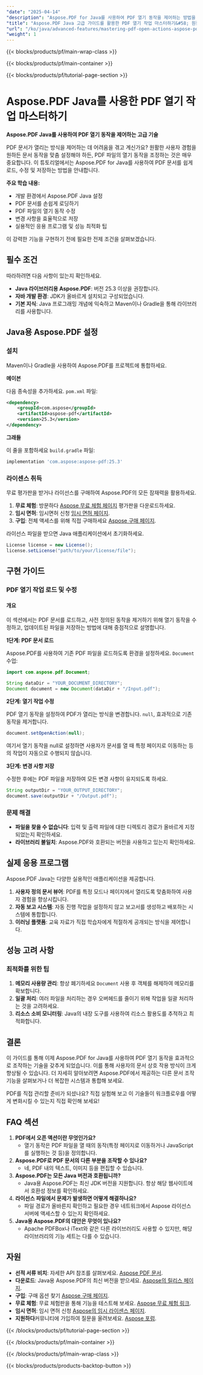 ```yaml
---
"date": "2025-04-14"
"description": "Aspose.PDF for Java를 사용하여 PDF 열기 동작을 제어하는 방법을 알아보세요. 이 종합 가이드에서는 설정, 수정 및 실제 활용 방법을 다룹니다."
"title": "Aspose.PDF Java 고급 가이드를 활용한 PDF 열기 작업 마스터하기&#58; 원활한 문서 제어"
"url": "/ko/java/advanced-features/mastering-pdf-open-actions-aspose-pdf-java/"
"weight": 1
---
```


{{< blocks/products/pf/main-wrap-class >}}

{{< blocks/products/pf/main-container >}}

{{< blocks/products/pf/tutorial-page-section >}}
# Aspose.PDF Java를 사용한 PDF 열기 작업 마스터하기

**Aspose.PDF Java를 사용하여 PDF 열기 동작을 제어하는 고급 기술**

PDF 문서가 열리는 방식을 제어하는 데 어려움을 겪고 계신가요? 원활한 사용자 경험을 원하든 문서 동작을 맞춤 설정해야 하든, PDF 파일의 열기 동작을 조정하는 것은 매우 중요합니다. 이 튜토리얼에서는 Aspose.PDF for Java를 사용하여 PDF 문서를 쉽게 로드, 수정 및 저장하는 방법을 안내합니다.

**주요 학습 내용:**
- 개발 환경에서 Aspose.PDF Java 설정
- PDF 문서를 손쉽게 로딩하기
- PDF 파일의 열기 동작 수정
- 변경 사항을 효율적으로 저장
- 실용적인 응용 프로그램 및 성능 최적화 팁

이 강력한 기능을 구현하기 전에 필요한 전제 조건을 살펴보겠습니다.

## 필수 조건

따라하려면 다음 사항이 있는지 확인하세요.
- **Java 라이브러리용 Aspose.PDF**: 버전 25.3 이상을 권장합니다.
- **자바 개발 환경**: JDK가 올바르게 설치되고 구성되었습니다.
- **기본 지식**: Java 프로그래밍 개념에 익숙하고 Maven이나 Gradle을 통해 라이브러리를 사용합니다.

## Java용 Aspose.PDF 설정

### 설치

Maven이나 Gradle을 사용하여 Aspose.PDF를 프로젝트에 통합하세요.

**메이븐**

다음 종속성을 추가하세요. `pom.xml` 파일:

```xml
<dependency>
    <groupId>com.aspose</groupId>
    <artifactId>aspose-pdf</artifactId>
    <version>25.3</version>
</dependency>
```

**그래들**

이 줄을 포함하세요 `build.gradle` 파일:

```gradle
implementation 'com.aspose:aspose-pdf:25.3'
```

### 라이센스 취득

무료 평가판을 받거나 라이선스를 구매하여 Aspose.PDF의 모든 잠재력을 활용하세요.

1. **무료 체험**: 방문하다 [Aspose 무료 체험 페이지](https://releases.aspose.com/pdf/java/) 평가판을 다운로드하세요.
2. **임시 면허**: 임시면허 신청 [임시 면허 페이지](https://purchase.aspose.com/temporary-license/).
3. **구입**: 전체 액세스를 위해 직접 구매하세요 [Aspose 구매 페이지](https://purchase.aspose.com/buy).

라이선스 파일을 받으면 Java 애플리케이션에서 초기화하세요.

```java
License license = new License();
license.setLicense("path/to/your/license/file");
```

## 구현 가이드

### PDF 열기 작업 로드 및 수정

#### 개요

이 섹션에서는 PDF 문서를 로드하고, 사전 정의된 동작을 제거하기 위해 열기 동작을 수정하고, 업데이트된 파일을 저장하는 방법에 대해 중점적으로 설명합니다.

**1단계: PDF 문서 로드**

Aspose.PDF를 사용하여 기존 PDF 파일을 로드하도록 환경을 설정하세요. `Document` 수업:

```java
import com.aspose.pdf.Document;

String dataDir = "YOUR_DOCUMENT_DIRECTORY";
Document document = new Document(dataDir + "/Input.pdf");
```

**2단계: 열기 작업 수정**

PDF 열기 동작을 설정하여 PDF가 열리는 방식을 변경합니다. `null`, 효과적으로 기존 동작을 제거합니다.

```java
document.setOpenAction(null);
```

여기서 열기 동작을 null로 설정하면 사용자가 문서를 열 때 특정 페이지로 이동하는 등의 작업이 자동으로 수행되지 않습니다.

**3단계: 변경 사항 저장**

수정한 후에는 PDF 파일을 저장하여 모든 변경 사항이 유지되도록 하세요.

```java
String outputDir = "YOUR_OUTPUT_DIRECTORY";
document.save(outputDir + "/Output.pdf");
```

### 문제 해결

- **파일을 찾을 수 없습니다**: 입력 및 출력 파일에 대한 디렉토리 경로가 올바르게 지정되었는지 확인하세요.
- **라이브러리 불일치**: Aspose.PDF와 호환되는 버전을 사용하고 있는지 확인하세요.

## 실제 응용 프로그램

Aspose.PDF Java는 다양한 실용적인 애플리케이션을 제공합니다.
1. **사용자 정의 문서 뷰어**: PDF를 특정 모드나 페이지에서 열리도록 맞춤화하여 사용자 경험을 향상시킵니다.
2. **자동 보고 시스템**: 자동 진행 작업을 설정하지 않고 보고서를 생성하고 배포하는 시스템에 통합합니다.
3. **이러닝 플랫폼**: 교육 자료가 직접 학습자에게 적절하게 공개되는 방식을 제어합니다.

## 성능 고려 사항

### 최적화를 위한 팁

1. **메모리 사용량 관리**: 항상 폐기하세요 `Document` 사용 후 객체를 해제하여 메모리를 확보합니다.
2. **일괄 처리**: 여러 파일을 처리하는 경우 오버헤드를 줄이기 위해 작업을 일괄 처리하는 것을 고려하세요.
3. **리소스 소비 모니터링**: Java의 내장 도구를 사용하여 리소스 활용도를 추적하고 최적화합니다.

## 결론

이 가이드를 통해 이제 Aspose.PDF for Java를 사용하여 PDF 열기 동작을 효과적으로 조작하는 기술을 갖추게 되었습니다. 이를 통해 사용자의 문서 상호 작용 방식이 크게 향상될 수 있습니다. 더 자세히 알아보려면 Aspose.PDF에서 제공하는 다른 문서 조작 기능을 살펴보거나 더 복잡한 시스템과 통합해 보세요.

PDF를 직접 관리할 준비가 되셨나요? 직접 실험해 보고 이 기술들이 워크플로우를 어떻게 변화시킬 수 있는지 직접 확인해 보세요!

## FAQ 섹션

1. **PDF에서 오픈 액션이란 무엇인가요?**
   - 열기 동작은 PDF 파일을 열 때의 동작(특정 페이지로 이동하거나 JavaScript를 실행하는 것 등)을 정의합니다.
2. **Aspose.PDF로 PDF 문서의 다른 부분을 조작할 수 있나요?**
   - 네, PDF 내의 텍스트, 이미지 등을 편집할 수 있습니다.
3. **Aspose.PDF는 모든 Java 버전과 호환됩니까?**
   - Java용 Aspose.PDF는 최신 JDK 버전을 지원합니다. 항상 해당 웹사이트에서 호환성 정보를 확인하세요.
4. **라이선스 파일에서 문제가 발생하면 어떻게 해결하나요?**
   - 파일 경로가 올바른지 확인하고 필요한 경우 네트워크에서 Aspose 라이선스 서버에 액세스할 수 있는지 확인하세요.
5. **Java용 Aspose.PDF의 대안은 무엇이 있나요?**
   - Apache PDFBox나 iText와 같은 다른 라이브러리도 사용할 수 있지만, 해당 라이브러리의 기능 세트는 다를 수 있습니다.

## 자원

- **선적 서류 비치**: 자세한 API 참조를 살펴보세요. [Aspose PDF 문서](https://reference.aspose.com/pdf/java/).
- **다운로드**: Java용 Aspose.PDF의 최신 버전을 받으세요. [Aspose의 릴리스 페이지](https://releases.aspose.com/pdf/java/).
- **구입**: 구매 옵션 찾기 [Aspose 구매 페이지](https://purchase.aspose.com/buy).
- **무료 체험**: 무료 체험판을 통해 기능을 테스트해 보세요. [Aspose 무료 체험 링크](https://releases.aspose.com/pdf/java/).
- **임시 면허**: 임시 면허 신청 [Aspose의 임시 라이센스 페이지](https://purchase.aspose.com/temporary-license/).
- **지원하다**커뮤니티에 가입하여 질문을 올려보세요. [Aspose 포럼](https://forum.aspose.com/c/pdf/10).

{{< /blocks/products/pf/tutorial-page-section >}}

{{< /blocks/products/pf/main-container >}}

{{< /blocks/products/pf/main-wrap-class >}}

{{< blocks/products/products-backtop-button >}}
